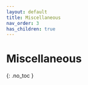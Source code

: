 ```yaml
---
layout: default
title: Miscellaneous
nav_order: 3
has_children: true
---
```


# Miscellaneous
{: .no_toc }

